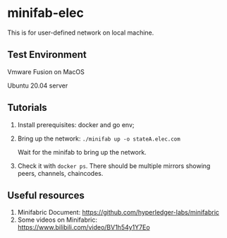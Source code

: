 # minifab-elec

This is for user-defined network on local machine.

##  Test Environment

Vmware Fusion on MacOS

Ubuntu 20.04 server

## Tutorials

1. Install prerequisites: docker and go env;

2. Bring up the network:  `./minifab up -o stateA.elec.com`

   Wait for the minifab to bring up the network.

3. Check it with `docker ps`. There should be multiple mirrors showing peers, channels, chaincodes.

## Useful resources

1. Minifabric Document: https://github.com/hyperledger-labs/minifabric
2. Some videos on Minifabric: https://www.bilibili.com/video/BV1h54y1Y7Eo
